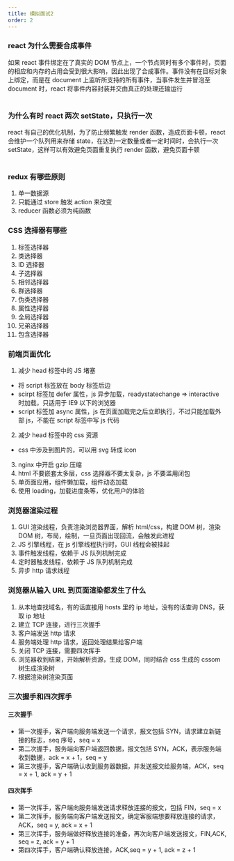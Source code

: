 ```yaml
---
title: 模拟面试2
order: 2
---
```


<a name="B2dpi"></a>

### react 为什么需要合成事件

如果 react 事件绑定在了真实的 DOM 节点上，一个节点同时有多个事件时，页面的相应和内存的占用会受到很大影响，因此出现了合成事件。事件没有在目标对象上绑定，而是在 document 上监听所支持的所有事件，当事件发生并冒泡至 document 时，react 将事件内容封装并交由真正的处理还输运行<br />​<br /> <a name="n9cyk"></a>

### 为什么有时 react 两次 setState，只执行一次

react 有自己的优化机制，为了防止频繁触发 render 函数，造成页面卡顿，react 会维护一个队列用来存储 state，在达到一定数量或者一定时间时，会执行一次 setState，这样可以有效避免页面重复执行 render 函数，避免页面卡顿<br />​<br /> <a name="LYbtQ"></a>

### redux 有哪些原则

1. 单一数据源
1. 只能通过 store 触发 action 来改变
1. reducer 函数必须为纯函数

<a name="J42FR"></a>

### CSS 选择器有哪些

1. 标签选择器
1. 类选择器
1. ID 选择器
1. 子选择器
1. 相邻选择器
1. 群选择器
1. 伪类选择器
1. 属性选择器
1. 全局选择器
1. 兄弟选择器
1. 包含选择器

<a name="ETPjl"></a>

### 前端页面优化

1. 减少 head 标签中的 JS 堵塞

-   将 script 标签放在 body 标签后边
-   scirpt 标签加 defer 属性，js 异步加载，readystatechange => interactive 时加载，只适用于 IE9 以下的浏览器
-   script 标签加 async 属性，js 在页面加载完之后立即执行，不过只能加载外部 js，不能在 script 标签中写 js 代码

2. 减少 head 标签中的 css 资源

-   css 中涉及到图片的，可以用 svg 转成 icon

3. nginx 中开启 gzip 压缩
4. html 不要嵌套太多层，css 选择器不要太复杂，js 不要滥用闭包
5. 单页面应用，组件懒加载，组件动态加载
6. 使用 loading，加载进度条等，优化用户的体验

<a name="qhdUp"></a>

### 浏览器渲染过程

1. GUI 渲染线程，负责渲染浏览器界面，解析 html/css，构建 DOM 树，渲染 DOM 树，布局，绘制，一旦页面出现回流，会触发此进程
1. JS 引擎线程，在 js 引擎线程执行时，GUI 线程会被挂起
1. 事件触发线程，依赖于 JS 队列机制完成
1. 定时器触发线程，依赖于 JS 队列机制完成
1. 异步 http 请求线程

<a name="iYDw3"></a>

### 浏览器从输入 URL 到页面渲染都发生了什么

1. 从本地查找域名，有的话直接用 hosts 里的 ip 地址，没有的话查询 DNS，获取 ip 地址
1. 建立 TCP 连接，进行三次握手
1. 客户端发送 http 请求
1. 服务端处理 http 请求，返回处理结果给客户端
1. 关闭 TCP 连接，需要四次挥手
1. 浏览器收到结果，开始解析资源，生成 DOM，同时结合 css 生成的 cssom 树生成渲染树
1. 根据渲染树渲染页面

<a name="KPANV"></a>

### 三次握手和四次挥手

<a name="X7a2z"></a>

#### 三次握手

-   第一次握手，客户端向服务端发送一个请求，报文包括 SYN，请求建立新链接的标志，seq 序号，seq = x
-   第二次握手，服务端向客户端返回数据，报文包括 SYN，ACK，表示服务端收到数据，ack = x + 1，seq = y
-   第三次握手，客户端确认收到服务器数据，并发送报文给服务端，ACK，seq = x + 1, ack = y + 1

<a name="8PaSK"></a>

#### 四次挥手

-   第一次挥手，客户端向服务端发送请求释放连接的报文，包括 FIN，seq = x
-   第二次挥手，服务端向客户端发送报文，确定客服端想要释放连接的请求，ACK，seq = y, ack = x + 1
-   第三次挥手，服务端做好释放连接的准备，再次向客户端发送报文，FIN,ACK, seq = z, ack = y + 1
-   第四次挥手，客户端确认释放连接，ACK,seq = y + 1, ack = z + 1
